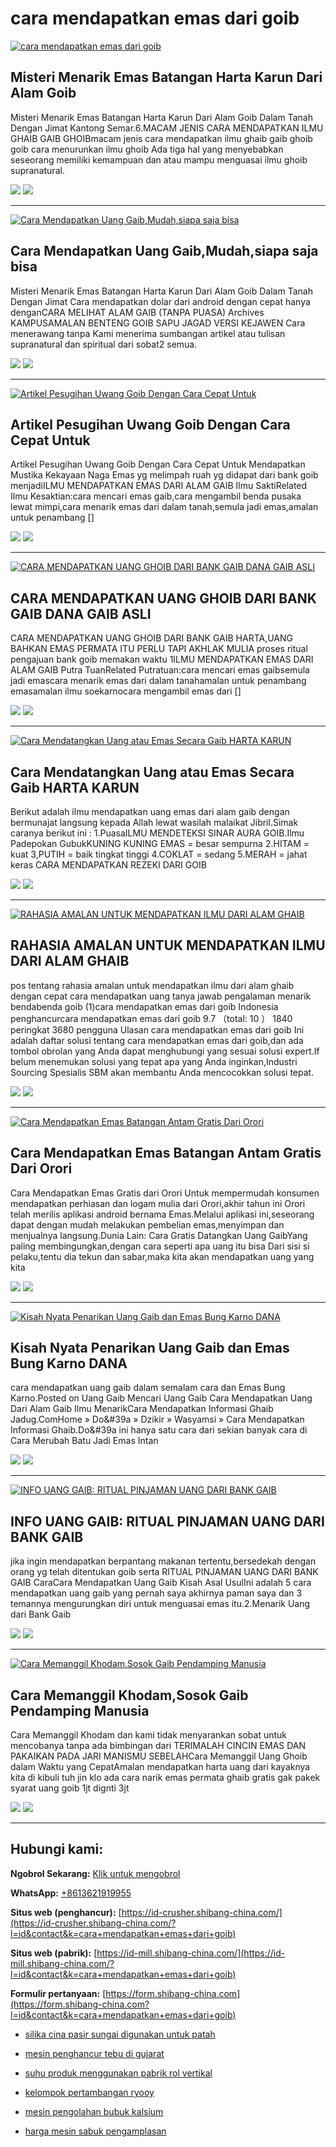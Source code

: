 # cara mendapatkan emas dari goib

<a href="https://swt.shibang-china.com/?l=id&img&k=cara+mendapatkan+emas+dari+goib" target="_blank">![cara mendapatkan emas dari goib](http://static.shibang-china.com/all-800x300/49.jpg)</a>

## Misteri Menarik Emas Batangan Harta Karun Dari Alam Goib
Misteri Menarik Emas Batangan Harta Karun Dari Alam Goib Dalam Tanah Dengan Jimat Kantong Semar.6.MACAM JENIS CARA MENDAPATKAN ILMU GHAIB GAIB GHOIBmacam jenis cara mendapatkan ilmu ghaib gaib ghoib goib cara menurunkan ilmu ghoib Ada tiga hal yang menyebabkan seseorang memiliki kemampuan dan atau mampu menguasai ilmu ghoib supranatural.


<a href="https://whatsapp.shibangsoft.com/WhatsApp.php" target="_blank" title="WhatsApp">![](http://static.shibang-china.com/icon/whatsapp.png)</a> <a href="https://swt.shibang-china.com/?l=id&icon&k=cara+mendapatkan+emas+dari+goib" target="_blank">![](http://static.shibang-china.com/icon/chat-id.png)</a>

---

<a href="https://swt.shibang-china.com/?l=id&img&k=cara+mendapatkan+emas+dari+goib" target="_blank">![Cara Mendapatkan Uang Gaib,Mudah,siapa saja bisa](http://static.shibang-china.com/all-800x300/1011.jpg)</a>

## Cara Mendapatkan Uang Gaib,Mudah,siapa saja bisa
Misteri Menarik Emas Batangan Harta Karun Dari Alam Goib Dalam Tanah Dengan Jimat Cara mendapatkan dolar dari android dengan cepat hanya denganCARA MELIHAT ALAM GAIB (TANPA PUASA) Archives KAMPUSAMALAN BENTENG GOIB SAPU JAGAD VERSI KEJAWEN Cara menerawang tanpa Kami menerima sumbangan artikel atau tulisan supranatural dan spiritual dari sobat2 semua.


<a href="https://whatsapp.shibangsoft.com/WhatsApp.php" target="_blank" title="WhatsApp">![](http://static.shibang-china.com/icon/whatsapp.png)</a> <a href="https://swt.shibang-china.com/?l=id&icon&k=cara+mendapatkan+emas+dari+goib" target="_blank">![](http://static.shibang-china.com/icon/chat-id.png)</a>

---

<a href="https://swt.shibang-china.com/?l=id&img&k=cara+mendapatkan+emas+dari+goib" target="_blank">![Artikel Pesugihan Uwang Goib Dengan Cara Cepat Untuk](http://static.shibang-china.com/all-800x300/546.jpg)</a>

## Artikel Pesugihan Uwang Goib Dengan Cara Cepat Untuk
Artikel Pesugihan Uwang Goib Dengan Cara Cepat Untuk Mendapatkan Mustika Kekayaan Naga Emas yg melimpah ruah yg didapat dari bank goib menjadiILMU MENDAPATKAN EMAS DARI ALAM GAIB Ilmu SaktiRelated Ilmu Kesaktian:cara mencari emas gaib,cara mengambil benda pusaka lewat mimpi,cara menarik emas dari dalam tanah,semula jadi emas,amalan untuk penambang []


<a href="https://whatsapp.shibangsoft.com/WhatsApp.php" target="_blank" title="WhatsApp">![](http://static.shibang-china.com/icon/whatsapp.png)</a> <a href="https://swt.shibang-china.com/?l=id&icon&k=cara+mendapatkan+emas+dari+goib" target="_blank">![](http://static.shibang-china.com/icon/chat-id.png)</a>

---

<a href="https://swt.shibang-china.com/?l=id&img&k=cara+mendapatkan+emas+dari+goib" target="_blank">![CARA MENDAPATKAN UANG GHOIB DARI BANK GAIB DANA GAIB ASLI](http://static.shibang-china.com/all-800x300/1330.jpg)</a>

## CARA MENDAPATKAN UANG GHOIB DARI BANK GAIB DANA GAIB ASLI
CARA MENDAPATKAN UANG GHOIB DARI BANK GAIB HARTA,UANG BAHKAN EMAS PERMATA ITU PERLU TAPI AKHLAK MULIA proses ritual pengajuan bank goib memakan waktu 1ILMU MENDAPATKAN EMAS DARI ALAM GAIB Putra TuanRelated Putratuan:cara mencari emas gaibsemula jadi emascara menarik emas dari dalam tanahamalan untuk penambang emasamalan ilmu soekarnocara mengambil emas dari []


<a href="https://whatsapp.shibangsoft.com/WhatsApp.php" target="_blank" title="WhatsApp">![](http://static.shibang-china.com/icon/whatsapp.png)</a> <a href="https://swt.shibang-china.com/?l=id&icon&k=cara+mendapatkan+emas+dari+goib" target="_blank">![](http://static.shibang-china.com/icon/chat-id.png)</a>

---

<a href="https://swt.shibang-china.com/?l=id&img&k=cara+mendapatkan+emas+dari+goib" target="_blank">![Cara Mendatangkan Uang atau Emas Secara Gaib HARTA KARUN](http://static.shibang-china.com/all-800x300/1312.jpg)</a>

## Cara Mendatangkan Uang atau Emas Secara Gaib HARTA KARUN
Berikut adalah ilmu mendapatkan uang emas dari alam gaib dengan bermunajat langsung kepada Allah lewat wasilah malaikat Jibril.Simak caranya berikut ini : 1.PuasaILMU MENDETEKSI SINAR AURA GOIB.Ilmu Padepokan GubukKUNING KUNING EMAS = besar sempurna 2.HITAM = kuat 3,PUTIH = baik tingkat tinggi 4.COKLAT = sedang 5.MERAH = jahat keras CARA MENDAPATKAN REZEKI DARI GOIB


<a href="https://whatsapp.shibangsoft.com/WhatsApp.php" target="_blank" title="WhatsApp">![](http://static.shibang-china.com/icon/whatsapp.png)</a> <a href="https://swt.shibang-china.com/?l=id&icon&k=cara+mendapatkan+emas+dari+goib" target="_blank">![](http://static.shibang-china.com/icon/chat-id.png)</a>

---

<a href="https://swt.shibang-china.com/?l=id&img&k=cara+mendapatkan+emas+dari+goib" target="_blank">![RAHASIA AMALAN UNTUK MENDAPATKAN ILMU DARI ALAM GHAIB](http://static.shibang-china.com/all-800x300/1480.jpg)</a>

## RAHASIA AMALAN UNTUK MENDAPATKAN ILMU DARI ALAM GHAIB
pos tentang rahasia amalan untuk mendapatkan ilmu dari alam ghaib dengan cepat cara mendapatkan uang tanya jawab pengalaman menarik bendabenda goib (1)cara mendapatkan emas dari goib Indonesia penghancurcara mendapatkan emas dari goib 9.7 （total: 10 ） 1840 peringkat 3680 pengguna Ulasan cara mendapatkan emas dari goib Ini adalah daftar solusi tentang cara mendapatkan emas dari goib,dan ada tombol obrolan yang Anda dapat menghubungi yang sesuai solusi expert.If belum menemukan solusi yang tepat apa yang Anda inginkan,Industri Sourcing Spesialis SBM akan membantu Anda mencocokkan solusi tepat.


<a href="https://whatsapp.shibangsoft.com/WhatsApp.php" target="_blank" title="WhatsApp">![](http://static.shibang-china.com/icon/whatsapp.png)</a> <a href="https://swt.shibang-china.com/?l=id&icon&k=cara+mendapatkan+emas+dari+goib" target="_blank">![](http://static.shibang-china.com/icon/chat-id.png)</a>

---

<a href="https://swt.shibang-china.com/?l=id&img&k=cara+mendapatkan+emas+dari+goib" target="_blank">![Cara Mendapatkan Emas Batangan Antam Gratis Dari Orori](http://static.shibang-china.com/all-800x300/498.jpg)</a>

## Cara Mendapatkan Emas Batangan Antam Gratis Dari Orori
Cara Mendapatkan Emas Gratis dari Orori Untuk mempermudah konsumen mendapatkan perhiasan dan logam mulia dari Orori,akhir tahun ini Orori telah merilis aplikasi android bernama Emas.Melalui aplikasi ini,seseorang dapat dengan mudah melakukan pembelian emas,menyimpan dan menjualnya langsung.Dunia Lain: Cara Gratis Datangkan Uang GaibYang paling membingungkan,dengan cara seperti apa uang itu bisa Dari sisi si pelaku,tentu dia tekun dan sabar,maka kita akan mendapatkan uang yang kita


<a href="https://whatsapp.shibangsoft.com/WhatsApp.php" target="_blank" title="WhatsApp">![](http://static.shibang-china.com/icon/whatsapp.png)</a> <a href="https://swt.shibang-china.com/?l=id&icon&k=cara+mendapatkan+emas+dari+goib" target="_blank">![](http://static.shibang-china.com/icon/chat-id.png)</a>

---

<a href="https://swt.shibang-china.com/?l=id&img&k=cara+mendapatkan+emas+dari+goib" target="_blank">![Kisah Nyata Penarikan Uang Gaib dan Emas Bung Karno DANA](http://static.shibang-china.com/all-800x300/249.jpg)</a>

## Kisah Nyata Penarikan Uang Gaib dan Emas Bung Karno DANA
cara mendapatkan uang gaib dalam semalam cara dan Emas Bung Karno.Posted on Uang Gaib Mencari Uang Gaib Cara Mendapatkan Uang Dari Alam Gaib Ilmu MenarikCara Mendapatkan Informasi Ghaib Jadug.ComHome » Do&#39a » Dzikir » Wasyamsi » Cara Mendapatkan Informasi Ghaib.Do&#39a ini hanya satu cara dari sekian banyak cara di Cara Merubah Batu Jadi Emas Intan


<a href="https://whatsapp.shibangsoft.com/WhatsApp.php" target="_blank" title="WhatsApp">![](http://static.shibang-china.com/icon/whatsapp.png)</a> <a href="https://swt.shibang-china.com/?l=id&icon&k=cara+mendapatkan+emas+dari+goib" target="_blank">![](http://static.shibang-china.com/icon/chat-id.png)</a>

---

<a href="https://swt.shibang-china.com/?l=id&img&k=cara+mendapatkan+emas+dari+goib" target="_blank">![INFO UANG GAIB: RITUAL PINJAMAN UANG DARI BANK GAIB](http://static.shibang-china.com/all-800x300/1192.jpg)</a>

## INFO UANG GAIB: RITUAL PINJAMAN UANG DARI BANK GAIB
jika ingin mendapatkan berpantang makanan tertentu,bersedekah dengan orang yg telah ditentukan goib serta RITUAL PINJAMAN UANG DARI BANK GAIB CaraCara Mendapatkan Uang Gaib Kisah Asal UsulIni adalah 5 cara mendapatkan uang gaib yang pernah saya akhirnya paman saya dan 3 temannya mengurungkan diri untuk menguasai emas itu.2.Menarik Uang dari Bank Gaib


<a href="https://whatsapp.shibangsoft.com/WhatsApp.php" target="_blank" title="WhatsApp">![](http://static.shibang-china.com/icon/whatsapp.png)</a> <a href="https://swt.shibang-china.com/?l=id&icon&k=cara+mendapatkan+emas+dari+goib" target="_blank">![](http://static.shibang-china.com/icon/chat-id.png)</a>

---

<a href="https://swt.shibang-china.com/?l=id&img&k=cara+mendapatkan+emas+dari+goib" target="_blank">![Cara Memanggil Khodam,Sosok Gaib Pendamping Manusia](http://static.shibang-china.com/all-800x300/647.jpg)</a>

## Cara Memanggil Khodam,Sosok Gaib Pendamping Manusia
Cara Memanggil Khodam dan kami tidak menyarankan sobat untuk mencobanya tanpa ada bimbingan dari TERIMALAH CINCIN EMAS DAN PAKAIKAN PADA JARI MANISMU SEBELAHCara Memanggil Uang Ghoib dalam Waktu yang CepatAmalan mendapatkan harta uang dari kayaknya kita di kibuli tuh jin klo ada cara narik emas permata ghaib gratis gak pakek syarat uang goib 1jt dignti 3jt


<a href="https://whatsapp.shibangsoft.com/WhatsApp.php" target="_blank" title="WhatsApp">![](http://static.shibang-china.com/icon/whatsapp.png)</a> <a href="https://swt.shibang-china.com/?l=id&icon&k=cara+mendapatkan+emas+dari+goib" target="_blank">![](http://static.shibang-china.com/icon/chat-id.png)</a>

---
## Hubungi kami:

**Ngobrol Sekarang:** [Klik untuk mengobrol](https://swt.shibang-china.com?l=id&contact&k=cara+mendapatkan+emas+dari+goib)

**WhatsApp:**  [+8613621919955](https://whatsapp.shibangsoft.com/WhatsApp.php)

**Situs web (penghancur):** [https://id-crusher.shibang-china.com/](https://id-crusher.shibang-china.com/?l=id&contact&k=cara+mendapatkan+emas+dari+goib)

**Situs web (pabrik):** [https://id-mill.shibang-china.com/](https://id-mill.shibang-china.com/?l=id&contact&k=cara+mendapatkan+emas+dari+goib)

**Formulir pertanyaan:** [https://form.shibang-china.com](https://form.shibang-china.com?l=id&contact&k=cara+mendapatkan+emas+dari+goib)

* [silika cina pasir sungai digunakan untuk patah](../40/silika%20cina%20pasir%20sungai%20digunakan%20untuk%20patah.md)

* [mesin penghancur tebu di gujarat](../34/mesin%20penghancur%20tebu%20di%20gujarat.md)

* [suhu produk menggunakan pabrik rol vertikal](../38/suhu%20produk%20menggunakan%20pabrik%20rol%20vertikal.md)

* [kelompok pertambangan ryooy](../34/kelompok%20pertambangan%20ryooy.md)

* [mesin pengolahan bubuk kalsium](../32/mesin%20pengolahan%20bubuk%20kalsium.md)

* [harga mesin sabuk pengamplasan](../33/harga%20mesin%20sabuk%20pengamplasan.md)